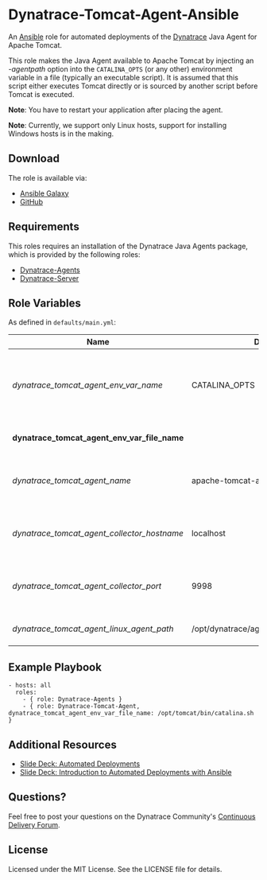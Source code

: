 # Dynatrace-Tomcat-Agent-Ansible

An [Ansible](http://www.ansible.com) role for automated deployments of the [Dynatrace](http://www.bit.ly/dttrial) Java Agent for Apache Tomcat.

This role makes the Java Agent available to Apache Tomcat by injecting an *-agentpath* option into the ```CATALINA_OPTS``` (or any other) environment variable in a file (typically an executable script). It is assumed that this script either executes Tomcat directly or is sourced by another script before Tomcat is executed.

**Note**: You have to restart your application after placing the agent.

**Note**: Currently, we support only Linux hosts, support for installing Windows hosts is in the making.

## Download

The role is available via:

- [Ansible Galaxy](https://galaxy.ansible.com/list#/roles/2654)
- [GitHub](https://github.com/Dynatrace/Dynatrace-Tomcat-Agent-Ansible)

## Requirements

This roles requires an installation of the Dynatrace Java Agents package, which is provided by the following roles:

- [Dynatrace-Agents](https://galaxy.ansible.com/list#/roles/2620)
- [Dynatrace-Server](https://galaxy.ansible.com/list#/roles/2623)

## Role Variables

As defined in ```defaults/main.yml```:

| Name                                         | Default                                  | Description |
|----------------------------------------------|------------------------------------------|-------------|
| *dynatrace_tomcat_agent_env_var_name*        | CATALINA_OPTS                            | The name of the environment variable to be used for Agent injection. |
| **dynatrace_tomcat_agent_env_var_file_name** |                                          | The name of the file to be modified. |
| *dynatrace_tomcat_agent_name*                | apache-tomcat-agent                      | The name of the Java Agent as it appears in Dynatrace. |
| *dynatrace_tomcat_agent_collector_hostname*  | localhost                                | The location of the collector the Agent shall connect to. |
| *dynatrace_tomcat_agent_collector_port*      | 9998                                     | The port on the collector the Agent shall connect to. |
| *dynatrace_tomcat_agent_linux_agent_path*    | /opt/dynatrace/agent/lib64/libdtagent.so | The path to the Agent libary. |

## Example Playbook

	- hosts: all
	  roles:
	    - { role: Dynatrace-Agents }
	    - { role: Dynatrace-Tomcat-Agent, dynatrace_tomcat_agent_env_var_file_name: /opt/tomcat/bin/catalina.sh }

## Additional Resources

- [Slide Deck: Automated Deployments](http://slideshare.net/MartinEtmajer/automated-deployments-slide-share)
- [Slide Deck: Introduction to Automated Deployments with Ansible](http://www.slideshare.net/MartinEtmajer/introduction-to-automated-deployments-with-ansible)

## Questions?

Feel free to post your questions on the Dynatrace Community's [Continuous Delivery Forum](https://community.dynatrace.com/community/pages/viewpage.action?pageId=46628921).

## License

Licensed under the MIT License. See the LICENSE file for details.
